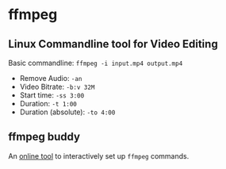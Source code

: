 # ffmpeg
## Linux Commandline tool for Video Editing
Basic commandline: `ffmpeg -i input.mp4 output.mp4`
- Remove Audio: `-an`
- Video Bitrate: `-b:v 32M`
- Start time: `-ss 3:00`
- Duration: `-t 1:00`
- Duration (absolute): `-to 4:00`

## ffmpeg buddy
An [online tool](https://evanhahn.github.io/ffmpeg-buddy/) to interactively set up `ffmpeg` commands.
